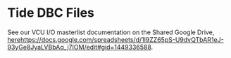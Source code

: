 # Tide DBC Files
See our VCU I/O masterlist documentation on the Shared Google Drive, [here](https://docs.google.com/spreadsheets/d/1l9ZZ65pS-U9dvQTbAR1eJ-93yGe8JyaLVBbAq_j7IOM/edit#gid=1449336588)https://docs.google.com/spreadsheets/d/1l9ZZ65pS-U9dvQTbAR1eJ-93yGe8JyaLVBbAq_j7IOM/edit#gid=1449336588.
